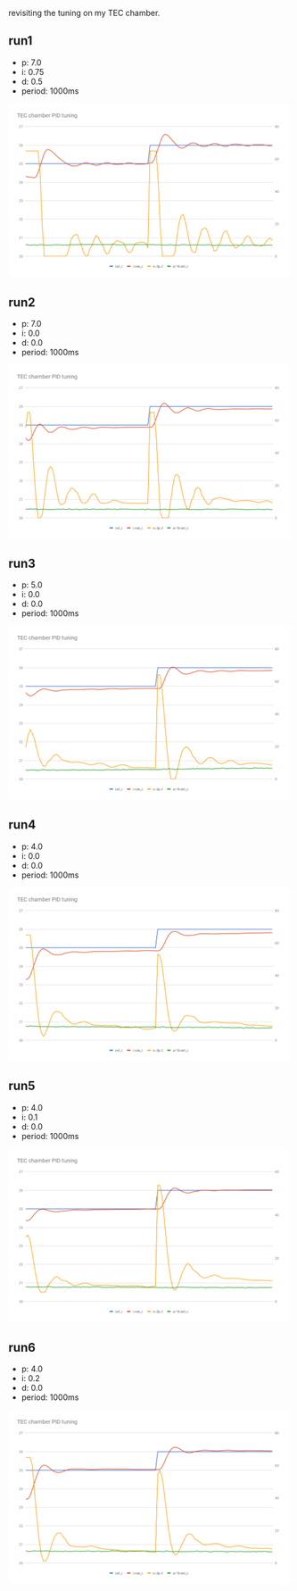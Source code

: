 revisiting the tuning on my TEC chamber.

## run1

- p: 7.0
- i: 0.75
- d: 0.5
- period: 1000ms

![](run1/chart.png)

## run2

- p: 7.0
- i: 0.0
- d: 0.0
- period: 1000ms

![](run2/chart.png)


## run3

- p: 5.0
- i: 0.0
- d: 0.0
- period: 1000ms

![](run3/chart.png)

## run4

- p: 4.0
- i: 0.0
- d: 0.0
- period: 1000ms

![](run4/chart.png)

## run5

- p: 4.0
- i: 0.1
- d: 0.0
- period: 1000ms

![](run5/chart.png)

## run6

- p: 4.0
- i: 0.2
- d: 0.0
- period: 1000ms

![](run6/chart.png)
